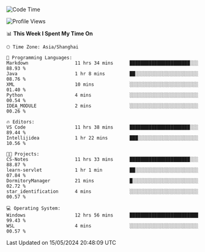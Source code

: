 <!--START_SECTION:waka-->
![Code Time](http://img.shields.io/badge/Code%20Time-1%2C690%20hrs%2027%20mins-blue)

![Profile Views](http://img.shields.io/badge/Profile%20Views-3-blue)

📊 **This Week I Spent My Time On** 

```text
🕑︎ Time Zone: Asia/Shanghai

💬 Programming Languages: 
Markdown                 11 hrs 34 mins      ██████████████████████░░░   88.93 % 
Java                     1 hr 8 mins         ██░░░░░░░░░░░░░░░░░░░░░░░   08.76 % 
XML                      10 mins             ░░░░░░░░░░░░░░░░░░░░░░░░░   01.40 % 
Python                   4 mins              ░░░░░░░░░░░░░░░░░░░░░░░░░   00.54 % 
IDEA_MODULE              2 mins              ░░░░░░░░░░░░░░░░░░░░░░░░░   00.26 % 

🔥 Editors: 
VS Code                  11 hrs 38 mins      ██████████████████████░░░   89.44 % 
Intellijidea             1 hr 22 mins        ███░░░░░░░░░░░░░░░░░░░░░░   10.56 % 

🐱‍💻 Projects: 
CS-Notes                 11 hrs 33 mins      ██████████████████████░░░   88.87 % 
learn-servlet            1 hr 1 min          ██░░░░░░░░░░░░░░░░░░░░░░░   07.84 % 
DormitoryManager         21 mins             █░░░░░░░░░░░░░░░░░░░░░░░░   02.72 % 
star_identification      4 mins              ░░░░░░░░░░░░░░░░░░░░░░░░░   00.57 % 

💻 Operating System: 
Windows                  12 hrs 56 mins      █████████████████████████   99.43 % 
WSL                      4 mins              ░░░░░░░░░░░░░░░░░░░░░░░░░   00.57 % 
```


 Last Updated on 15/05/2024 20:48:09 UTC
<!--END_SECTION:waka-->